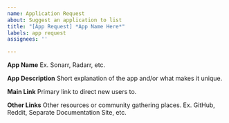 ```yaml
---
name: Application Request
about: Suggest an application to list
title: "[App Request] *App Name Here*"
labels: app request
assignees: ''

---
```


**App Name**
Ex. Sonarr, Radarr, etc.

**App Description**
Short explanation of the app and/or what makes it unique.

**Main Link**
Primary link to direct new users to.

**Other Links**
Other resources or community gathering places. Ex. GitHub, Reddit, Separate Documentation Site, etc.
